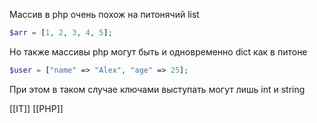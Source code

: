 Массив в php очень похож на питонячий list
```php
$arr = [1, 2, 3, 4, 5];
```

Но также массивы php могут быть и одновременно dict как в питоне
```php
$user = ["name" => "Alex", "age" => 25];
```
При этом в таком случае ключами выступать могут лишь int и string 

[[IT]] [[PHP]]